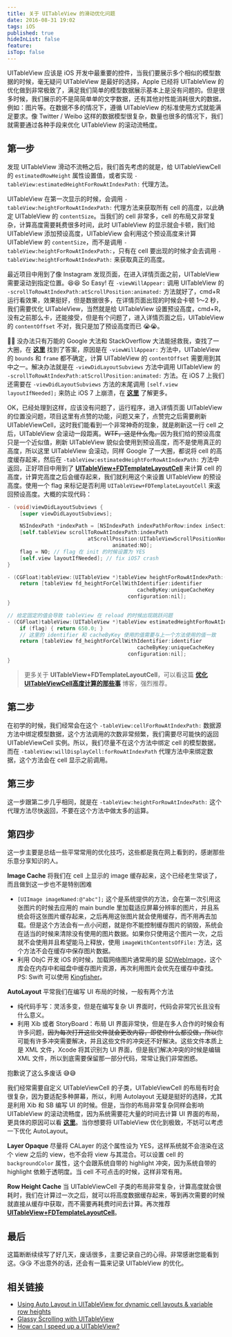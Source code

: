 ```yaml
---
title: 关于 UITableView 的滑动优化问题
date: 2016-08-31 19:02
tags: iOS
published: true
hideInList: false
feature: 
isTop: false
---
```


UITableView 应该是 iOS 开发中最重要的控件，当我们要展示多个相似的模型数据的时候，毫无疑问 UITableView 是最好的选择，Apple 已经将 UITableView 的优化做到非常极致了，满足我们简单的模型数据展示基本上是没有问题的。但是很多时候，我们展示的不是简简单单的文字数据，还有其他对性能消耗很大的数据，例如：图片等。在数据不多的情况下，遵循 UITableView 的标准使用方式就能满足要求。像 Twitter / Weibo 这样的数据模型很复杂，数量也很多的情况下，我们就需要通过各种手段来优化 UITableView 的滚动流畅度。

<!-- more -->

## 第一步

发现 UITableView 滑动不流畅之后，我们首先考虑的就是，给 UITableViewCell 的 `estimatedRowHeight` 属性设置值，或者实现 `-tableView:estimatedHeightForRowAtIndexPath:` 代理方法。

UITableView 在第一次显示的时候，会调用  `-tableView:heightForRowAtIndexPath:` 代理方法来获取所有 cell 的高度，以此确定 UITableView 的 `contentSize`。当我们的 cell 非常多，cell 的布局又非常复杂，计算高度需要耗费很多时间，此时 UITableView 的显示就会卡顿，我们给 UITableView 添加预设高度，UITableView 会利用这个预设高度来计算 UITableView 的 `contentSize`，而不是调用 `-tableView:heightForRowAtIndexPath:`，只有在 cell 要出现的时候才会去调用 `-tableView:heightForRowAtIndexPath:` 来获取真正的高度。

最近项目中用到了像 Instagram 发现页面，在进入详情页面之前，UITableView 需要滚动到指定位置。😆😆 So Easy! 在 `-viewWillAppear:` 调用 UITableView 的 `-scrollToRowAtIndexPath:atScrollPosition:animated:` 方法就好了，cmd+R 运行看效果，效果挺好，但是数据很多，在详情页面出现的时候会卡顿 1～2 秒，我们需要优化 UITableView，当然就是给 UITableView 设置预设高度，cmd+R，没有之前那么卡，还能接受，但是有个问题了，进入详情页面之后，UITableView 的 `contentOffset` 不对，我只是加了预设高度而已 😭😭。

👐👐 没办法只有万能的 Google 大法和 StackOverflow 大法能拯救我，查找了一大圈，在 **[这里][8]** 找到了答案，原因是在 `-viewWillAppear:` 方法中，UITableView 的 `bounds` 和 `frame` 都不确定，计算 UITableView 的 `contentOffset` 需要用到其中之一。解决办法就是在 `-viewDidLayoutSubviews` 方法中调用 UITableView 的 `-scrollToRowAtIndexPath:atScrollPosition:animated:` 方法。在 iOS 7 上我们还需要在 `-viewDidLayoutSubviews` 方法的末尾调用 `[self.view layoutIfNeeded];` 来防止 iOS 7 上崩溃，在 **[这里][7]** 了解更多。

OK，已经处理到这样，应该没有问题了，运行程序，进入详情页面 UITableView 的位置没问题，项目这里有点赞的功能，问题又来了，点赞完之后需要刷新 UITableViewCell，这时我们能看到一个非常神奇的现象，就是刷新这一行 cell 之后，UITableView 会滚动一段距离。~~WTF，这是什么鬼。~~因为我们给的预设高度只是一个近似值，刷新 UITableView 貌似会使用到预设高度，而不是使用真正的高度，所以这里 UITableView 会滚动，同样 Google 了一大圈，都说将 cell 的高度缓存起来，然后在 `-tableView:estimatedHeightForRowAtIndexPath:` 方法中返回，正好项目中用到了 **[UITableView+FDTemplateLayoutCell][5]** 来计算 cell 的高度，计算完高度之后会缓存起来，我们就利用这个来设置 UITableView 的预设高度。使用一个 flag 来标记是否利用 `UITableView+FDTemplateLayoutCell` 来返回预设高度。大概的实现代码：

```objectivec
- (void)viewDidLayoutSubviews {
    [super viewDidLayoutSubviews];

    NSIndexPath *indexPath = [NSIndexPath indexPathForRow:index inSection:0];
    [self.tableView scrollToRowAtIndexPath:indexPath 
                          atScrollPosition:UITableViewScrollPositionNone 
                                  animated:NO];
    flag = NO; // flag 在 init 的时候设置为 YES
    [self.view layoutIfNeeded]; // fix iOS7 crash
}

- (CGFloat)tableView:(UITableView *)tableView heightForRowAtIndexPath:(NSIndexPath *)indexPath {
    return [tableView fd_heightForCellWithIdentifier:identifier
                                          cacheByKey:uniqueCacheKey
                                       configuration:nil];
}

// 给定固定的值会导致 tableView 在 reload 的时候出现跳跃问题
- (CGFloat)tableView:(UITableView *)tableView estimatedHeightForRowAtIndexPath:(NSIndexPath *)indexPath {
    if (flag) { return 650.0; }
    // 这里的 identifier 和 cacheByKey 使用的值需要与上一个方法使用的值一致
    return [tableView fd_heightForCellWithIdentifier:identifier
                                          cacheByKey:uniqueCacheKey
                                       configuration:nil];
}
```

> 更多关于 **UITableView+FDTemplateLayoutCell**，可以看这篇 **[优化UITableViewCell高度计算的那些事][9]** 博客，强烈推荐。

## 第二步

在初学的时候，我们经常会在这个 `-tableView:cellForRowAtIndexPath:` 数据源方法中绑定模型数据，这个方法调用的次数非常频繁，我们需要尽可能快的返回 UITableViewCell 实例。所以，我们尽量不在这个方法中绑定 cell 的模型数据，而在 `-tableView:willDisplayCell:forRowAtIndexPath` 代理方法中来绑定数据，这个方法会在 cell 显示之前调用。

## 第三步

这一步跟第二步几乎相同，就是在 `-tableView:heightForRowAtIndexPath:` 这个代理方法尽快返回，不要在这个方法中做太多的运算。

## 第四步

这一步主要是总结一些平常常用的优化技巧，这些都是我在网上看到的，感谢那些乐意分享知识的人。

**Image Cache**
将我们在 cell 上显示的 image 缓存起来，这个已经老生常谈了，而且做到这一步也不是特别困难

* `[UIImage imageNamed:@"abc"];` 这个是系统提供的方法，会在第一次引用这张图片的时候去应用的 main bundle 里加载适应屏幕分辨率的图片，并且系统会将这张图片缓存起来，之后再用这张图片就会使用缓存，而不用再去加载。但是这个方法会有一点小问题，就是你不能控制缓存图片的销毁，系统会在适当的时候来清除没有使用的图片数据。如果你只使用这个图片一次，之后就不会使用并且希望能马上释放，使用 `imageWithContentsOfFile:` 方法，这个方法不会在缓存中保存图片数据。
* 利用 ObjC 开发 iOS 的时候，加载网络图片通常用的是 [SDWebImage][6]，这个库会在内存中和磁盘中缓存图片资源，再次利用图片会优先在缓存中查找。PS: Swift 可以使用 [Kingfisher][10]。

**AutoLayout**
平常我们在编写 UI 布局的时候，一般有两个方法

* 纯代码手写：灵活多变，但是在编写复杂 UI 界面时，代码会非常冗长且没有什么意义。
* 利用 Xib 或者 StoryBoard：布局 UI 界面非常快，但是在多人合作的时候会有许多问题，~~因为每次打开这些文件就会更改内容，即使你什么都没做，所以~~你可能有许多冲突需要解决，并且这些文件的冲突还不好解决。这些文件本质上是 XML 文件，Xcode 将其识别为 UI 界面，但是我们解决冲突的时候是编辑 XML 文件，所以到底需要保留那一部分代码，常常让我们非常困惑。

抱歉说了这么多废话 😅😅

我们经常需要自定义 UITableViewCell 的子类，UITableViewCell 的布局有时会很复杂，因为要适配多种屏幕，所以，利用 Autolayout 无疑是挺好的选择，尤其是利用 Xib 和 SB 编写 UI 的时候。但是，当你的布局非常复杂同样会影响 UITableView 的滚动流畅度，因为系统需要花大量的时间去计算 UI 界面的布局，更具体的原因可以看 **[这里][4]**。当你想要将 UITableView 优化到极致，不妨可以考虑一下优化 AutoLayout。

**Layer Opaque**
尽量将 CALayer 的这个属性设为 YES，这样系统就不会渲染在这个 view 之后的 view，也不会将 view 与其混合。可以设置 cell 的 `backgroundColor` 属性，这个会跟系统自带的 highlight 冲突，因为系统自带的 highlight 依赖于透明度。当 cell 不可点击的时候，这样非常有用。

**Row Height Cache**
当 UITableViewCell 子类的布局非常复杂，计算高度就会很耗时，我们在计算过一次之后，就可以将高度数据缓存起来，等到再次需要的时候就直接从缓存中获取，而不需要再耗费时间去计算。再次推荐 **[UITableView+FDTemplateLayoutCell][5]**。
 
## 最后

这篇断断续续写了好几天，废话很多，主要记录自己的心得。非常感谢您能看到这。😘😘
不出意外的话，还会有一篇来记录 UITableView 的优化。

## 相关链接

* [Using Auto Layout in UITableView for dynamic cell layouts & variable row heights][1]
* [Glassy Scrolling with UITableView][2]
* [How can I speed up a UITableView?][3]

[1]: http://stackoverflow.com/questions/18746929/using-auto-layout-in-uitableview-for-dynamic-cell-layouts-variable-row-heights/18746930#18746930
[2]: http://www.fieryrobot.com/blog/2008/10/01/glassy-scrolling-with-uitableview/
[3]: http://stackoverflow.com/questions/6172158/how-can-i-speed-up-a-uitableview
[4]: http://draveness.me/layout-performance/
[5]: https://github.com/forkingdog/UITableView-FDTemplateLayoutCell
[6]: https://github.com/rs/SDWebImage
[7]: http://stackoverflow.com/a/28244609
[8]: http://stackoverflow.com/a/22428455
[9]: http://blog.sunnyxx.com/2015/05/17/cell-height-calculation/
[10]: https://github.com/onevcat/Kingfisher
